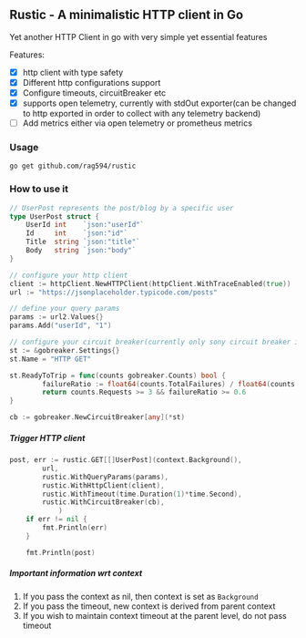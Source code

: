 ## Rustic - A minimalistic HTTP client in Go

Yet another HTTP Client in go with very simple yet essential features

Features:
- [x] http client with type safety
- [x] Different http configurations support
- [x] Configure timeouts, circuitBreaker etc
- [x] supports open telemetry, currently with stdOut exporter(can be changed to http exported in order to collect with any telemetry backend)
- [ ] Add metrics either via open telemetry or prometheus metrics 

### Usage

```shell
go get github.com/rag594/rustic
```

### How to use it

```go
// UserPost represents the post/blog by a specific user 
type UserPost struct {
	UserId int    `json:"userId"`
	Id     int    `json:"id"`
	Title  string `json:"title"`
	Body   string `json:"body"`
}
```

```go
// configure your http client
client := httpClient.NewHTTPClient(httpClient.WithTraceEnabled(true))
url := "https://jsonplaceholder.typicode.com/posts"

// define your query params
params := url2.Values{}
params.Add("userId", "1")

// configure your circuit breaker(currently only sony circuit breaker is supported)
st := &gobreaker.Settings{}
st.Name = "HTTP GET"

st.ReadyToTrip = func(counts gobreaker.Counts) bool {
        failureRatio := float64(counts.TotalFailures) / float64(counts.Requests)
        return counts.Requests >= 3 && failureRatio >= 0.6
}

cb := gobreaker.NewCircuitBreaker[any](*st)
```

##### Trigger HTTP client

```go
post, err := rustic.GET[[]UserPost](context.Background(),
        url,
        rustic.WithQueryParams(params),
        rustic.WithHttpClient(client),
        rustic.WithTimeout(time.Duration(1)*time.Second),
        rustic.WithCircuitBreaker(cb), 
			)
    if err != nil {
        fmt.Println(err)
    }

    fmt.Println(post)
```

##### Important information wrt context

1. If you pass the context as nil, then context is set as `Background`
2. If you pass the timeout, new context is derived from parent context
3. If you wish to maintain context timeout at the parent level, do not pass timeout